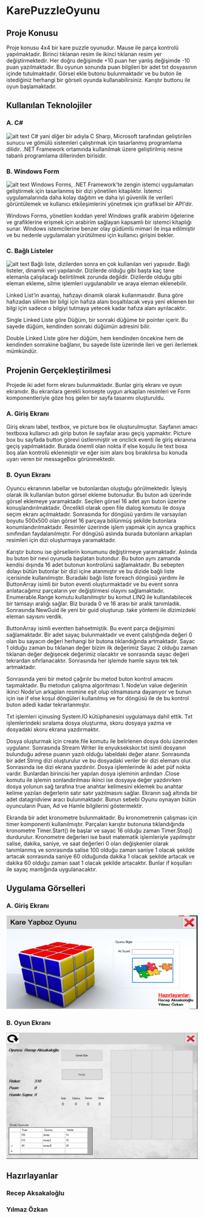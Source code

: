 # KarePuzzleOyunu
## Proje Konusu
Proje konusu 4x4 bir kare puzzle oyunudur. Mause ile parça kontrolü yapılmaktadır. Birinci tıklanan resim ile ikinci tıklanan resim yer değiştirmektedir. Her doğru değişimde +10 puan her yanlış değişimde -10 puan yazılmaktadır. Bu oyunun sonunda puan bilgileri bir adet txt dosyasının içinde tutulmaktadır. Görsel ekle butonu bulunmaktadır ve bu buton ile istediğiniz herhangi bir görseli oyunda kullanabilirsiniz. Karıştır buttonu ile oyun başlamaktadır.

## Kullanılan Teknolojiler
### A. C#
![alt text](https://upload.wikimedia.org/wikipedia/commons/thumb/0/0d/C_Sharp_wordmark.svg/2048px-C_Sharp_wordmark.svg.png)
C# yani diğer bir adıyla C Sharp, Microsoft tarafından geliştirilen sunucu ve gömülü sistemleri çalıştırmak için tasarlanmış programlama dilidir. .NET Framework ortamında kullanılmak üzere geliştirilmiş nesne tabanlı programlama dillerinden birisidir.

### B. Windows Form
![alt text](https://www.infragistics.com/community/cfs-file/__key/communityserver-blogs-components-weblogfiles/00-00-00-04-34/1768.dev_2D00_tools_2D00_Windows_2D00_Forms_2D00_release_2D00_notes.jpg)
Windows Forms, .NET Framework'te zengin istemci uygulamaları geliştirmek için tasarlanmış bir dizi yönetilen kitaplıktır. İstemci uygulamalarında daha kolay dağıtım ve daha iyi güvenlik ile verileri görüntülemek ve kullanıcı etkileşimlerini yönetmek için grafiksel bir API'dir.

Windows Forms, yönetilen koddan yerel Windows grafik arabirim öğelerine ve grafiklerine erişmek için arabirim sağlayan kapsamlı bir istemci kitaplığı sunar. Windows istemcilerine benzer olay güdümlü mimari ile inşa edilmiştir ve bu nedenle uygulamaları yürütülmesi için kullanıcı girişini bekler.

### C. Bağlı Listeler
![alt text](https://zahidtekbas.com.tr/wp-content/uploads/2017/09/linked_list.jpg)
Bağlı liste, dizilerden sonra en çok kullanılan veri yapısıdır. Bağlı listeler, dinamik veri yapılarıdır. Dizilerde olduğu gibi başta kaç tane elemanla çalışılacağı belirtilmek zorunda değildir. Dizilerde olduğu gibi eleman ekleme, silme işlemleri uygulanabilir ve araya eleman eklenebilir.

Linked List’in avantajı, hafızayı dinamik olarak kullanmasıdır. Buna göre hafızadan silinen bir bilgi için hafıza alanı boşaltılacak veya yeni eklenen bir bilgi için sadece o bilgiyi tutmaya yetecek kadar hafıza alanı ayrılacaktır.

Single Linked Liste göre Düğüm, bir sonraki düğüme bir pointer içerir. Bu sayede düğüm, kendinden sonraki düğümün adresini bilir.

Double Linked Liste göre her düğüm, hem kendinden öncekine hem de kendinden sonrakine bağlanır, bu sayede liste üzerinde ileri ve geri ilerlemek mümkündür.

## Projenin Gerçekleştirilmesi
Projede iki adet form ekranı bulunmaktadır. Bunlar giriş ekranı ve oyun ekranıdır. Bu ekranlara gerekli konsepte uygun arkaplan resimleri ve Form komponentleriyle göze hoş gelen bir sayfa tasarımı oluşturuldu.

### A. Giriş Ekranı
Giriş ekranı label, textbox, ve picture box ile oluşturulmuştur. Sayfanın amacı textboxa kullanıcı adı girip buton ile sayfalar arası geçiş yapmaktır. Picture box bu sayfada button görevi üstlenmiştir ve onclick eventi ile giriş ekranına geçiş yapılmaktadır. Burada önemli olan nokta if else koşulu ile text boxa boş alan kontrolü eklenmiştir ve eğer isim alanı boş bırakılırsa bu konuda uyarı veren bir messageBox görünmektedir.

### B. Oyun Ekranı
Oyuncu ekranının labellar ve butonlardan oluştuğu görülmektedir. İşleyiş olarak ilk kullanılan buton görsel ekleme butonudur. Bu buton adı üzerinde görsel eklemeye yaramaktadır. Seçilen görsel 16 adet ayrı buton üzerine konuşlandırılmaktadır. Öncelikli olarak open file dialog komutu ile dosya seçim ekranı açılmaktadır. Sonrasında for döngüsü yardımı ile varsayılan boyutu 500x500 olan görsel 16 parçaya bölünmüş şekilde butonlara konumlandırılmaktadır.
Resimler üzerinde işlem yapmak için ayrıca graphics sınıfından faydalanılmıştır. For döngüsü aslında burada butonların arkaplan resimleri için dizi oluşturmaya yaramaktadır.

Karıştır butonu ise görsellerin konumunu değiştirmeye yaramaktadır. Aslında bu buton bir nevi oyunuda başlatan butondur. Bu buton aynı zamanda kendisi dışında 16 adet butonun kontrolünü sağlamaktadır. Bu sebepten dolayı bütün butonlar bir dizi içine atanmıştır ve bu dizide bağlı liste içerisinde kullanılmıştır. Buradaki bağlı liste foreach döngüsü yardımı ile  ButtonArray isimli bir buton eventi oluşturmaktadır ve bu event sonra anlatacağımız parçaların yer değiştirmesi olayını sağlamaktadır.  Enumerable.Range komutu kullanılmıştır bu komut LINQ ile kullanılabilecek bir tamsayı aralığı sağlar. Biz burada 0 ve 16 arası bir aralık tanımladık.  Sonrasında NewGuid ile yeni bir guid oluşturup .take yöntemi ile dizimizdeki eleman sayısını verdik.

ButtonArray isimli eventten bahsetmiştik. Bu event parça değişimini sağlamaktadır. Bir adet sayaç bulunmaktadır ve event çalıştığında değeri 0 olan bu sayacın değeri herhangi bir butona tıklandığında artmaktadır. Sayac 1 olduğu zaman bu tıklanan değer bizim ilk değerimiz Sayac 2 olduğu zaman tıklanan değer değişecek değerimiz olacaktır ve sonrasında sayac değeri tekrardan sıfırlanacaktır. Sonrasında her işlemde hamle sayısı tek tek artmaktadır. 

Sonrasında yeni bir metod çağırılır bu metod buton kontrol amacını taşımaktadır. Bu metodun çalışma algoritması 1. Node’un value değerinin ikinci Node’un arkaplan resmine eşit olup olmamasına dayanıyor ve bunun için ise if else koşul döngüleri kullanılmış ve for döngüsü ile de bu kontrol buton adedi kadar tekrarlanmıştır. 

Txt işlemleri içinusing System.IO kütüphanesini uygulamaya dahil ettik. Txt işlemlerindeki sıralama dosya oluşturma, skoru dosyaya yazma ve dosyadaki skoru ekrana yazdırmaktır. 

Dosya oluşturmak için create.file komutu ile belirlenen dosya dolu üzerinden uygulanır. Sonrasında Stream Writer ile enyuksekskor.txt isimli dosyanın bulunduğu adrese puanın yazılı olduğu labeldaki değer atanır.	Sonrasında bir adet String dizi oluşturulur ve bu dosyadaki veriler bir dizi elemanı olur. Sonrasında ise dizi ekrana yazdırılır. Dosya işlemlerinde iki adet püf nokta vardır. Bunlardan birincisi her yapılan dosya işleminin ardından .Close komutu ile işlemin sonlandırılması ikinci ise dosyaya değer yazdırırken dosya yolunun sağ tarafına true anahtar kelimesini eklemek bu anahtar kelime yazılan değerlerin satır satır yazılmasını sağlar. Ekranın sağ altında bir adet datagridview aracı bulunmaktadır. Bunun sebebi Oyunu oynayan bütün oyuncuların Puan, Ad ve Hamle bilgilerini göstermektir.

Ekranda bir adet kronometre bulunmaktadır. Bu kronometrenin çalışması için timer komponenti kullanılmıştır. Parçaları karıştır butonuna tıklandığında kronometre Timer.Start() ile başlar ve sayac 16 olduğu zaman Timer.Stop() durdurulur. Kronometre değerleri ise basit matematik işlemleriyle yapılmıştır salise, dakika, saniye, ve saat değerleri 0 olan değişkenler olarak tanımlanmış ve sonrasında salise 100 olduğu zaman saniye 1 olacak şekilde artacak sonrasında saniye 60 olduğunda dakika 1 olacak şekilde artacak ve dakika 60 olduğu zaman saat 1 olacak şekilde artacaktır. Bunlar if koşulları ile sayaç mantığında uygulanacaktır.

## Uygulama Görselleri

### A. Giriş Ekranı
![alt text](https://github.com/Recep-Aksakakaloglu/KarePuzzleOyunu/blob/master/Giri%C5%9F%20Ekran%C4%B1.PNG?raw=true)

### B. Oyun Ekranı
![alt text](https://github.com/Recep-Aksakakaloglu/KarePuzzleOyunu/blob/master/Oyun%20Ekran%C4%B1.PNG?raw=true)

## Hazırlayanlar
### Recep Aksakaloğlu
### Yılmaz Özkan
